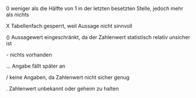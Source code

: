 0 weniger als die Hälfte von 1 in der letzten besetzten Stelle, jedoch
mehr als nichts

X Tabellenfach gesperrt, weil Aussage nicht sinnvoll

() Aussagewert eingeschränkt, da der Zahlenwert statistisch relativ
unsicher ist

\- nichts vorhanden

... Angabe fällt später an

/ keine Angaben, da Zahlenwert nicht sicher genug

. Zahlenwert unbekannt oder geheim zu halten